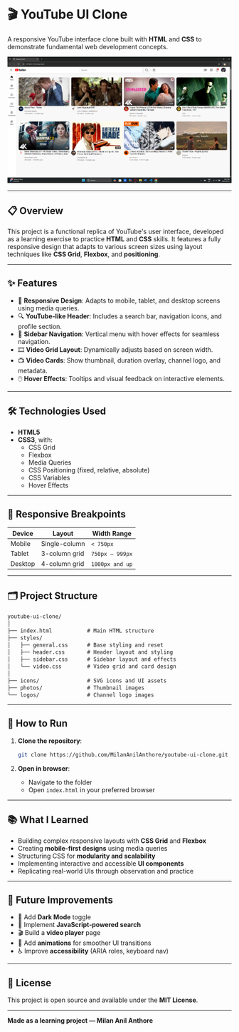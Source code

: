 
# 🎬 YouTube UI Clone

A responsive YouTube interface clone built with **HTML** and **CSS** to demonstrate fundamental web development concepts.

![App Screenshot](Youtube-clone-ss.png)

---

## 📋 Overview

This project is a functional replica of YouTube's user interface, developed as a learning exercise to practice **HTML** and **CSS** skills. It features a fully responsive design that adapts to various screen sizes using layout techniques like **CSS Grid**, **Flexbox**, and **positioning**.

---

## ✨ Features

- 📱 **Responsive Design**: Adapts to mobile, tablet, and desktop screens using media queries.
- 🔍 **YouTube-like Header**: Includes a search bar, navigation icons, and profile section.
- 📂 **Sidebar Navigation**: Vertical menu with hover effects for seamless navigation.
- 🎞️ **Video Grid Layout**: Dynamically adjusts based on screen width.
- 📺 **Video Cards**: Show thumbnail, duration overlay, channel logo, and metadata.
- 🖱️ **Hover Effects**: Tooltips and visual feedback on interactive elements.

---

## 🛠️ Technologies Used

- **HTML5**
- **CSS3**, with:
  - CSS Grid
  - Flexbox
  - Media Queries
  - CSS Positioning (fixed, relative, absolute)
  - CSS Variables
  - Hover Effects

---

## 📱 Responsive Breakpoints

| Device   | Layout            | Width Range      |
|----------|-------------------|------------------|
| Mobile   | Single-column      | `< 750px`         |
| Tablet   | 3-column grid      | `750px – 999px`   |
| Desktop  | 4-column grid      | `1000px and up`   |

---

## 🗂️ Project Structure

```
youtube-ui-clone/
│
├── index.html           # Main HTML structure
├── styles/
│   ├── general.css      # Base styling and reset
│   ├── header.css       # Header layout and styling
│   ├── sidebar.css      # Sidebar layout and effects
│   └── video.css        # Video grid and card design
│
├── icons/               # SVG icons and UI assets
├── photos/              # Thumbnail images
└── logos/               # Channel logo images
```

---

## 🚀 How to Run

1. **Clone the repository**:
   ```bash
   git clone https://github.com/MilanAnilAnthore/youtube-ui-clone.git
   ```

2. **Open in browser**:
   - Navigate to the folder
   - Open `index.html` in your preferred browser

---

## 📚 What I Learned

- Building complex responsive layouts with **CSS Grid** and **Flexbox**
- Creating **mobile-first designs** using media queries
- Structuring CSS for **modularity and scalability**
- Implementing interactive and accessible **UI components**
- Replicating real-world UIs through observation and practice

---

## 🔮 Future Improvements

- 🌙 Add **Dark Mode** toggle
- 🧠 Implement **JavaScript-powered search**
- 🎬 Build a **video player** page
- 🎨 Add **animations** for smoother UI transitions
- ♿ Improve **accessibility** (ARIA roles, keyboard nav)

---

## 📝 License

This project is open source and available under the **MIT License**.

---

**Made as a learning project — Milan Anil Anthore**
